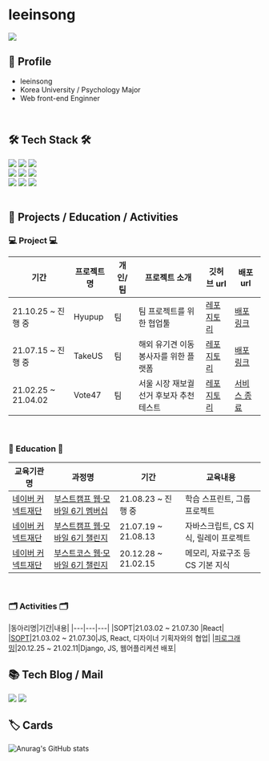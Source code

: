 # leeinsong
 <a href="https://hits.seeyoufarm.com"><img src="https://hits.seeyoufarm.com/api/count/incr/badge.svg?url=https://github.com/ingong/hit-counter&count_bg=%23FFB100&title_bg=%23555555&icon=&icon_color=%23E7E7E7&title=hits&edge_flat=false"/></a>

## 🥑 Profile

* leeinsong
* Korea University / Psychology Major
* Web front-end Enginner
<br/>

## 🛠️ Tech Stack 🛠️

<img src="https://img.shields.io/badge/React-61DAFB?style=flat-square&logo=React&logoColor=white"/></a>
<img src="https://img.shields.io/badge/TypeScript-3776AB?style=flat-square&logo=Typescript&logoColor=white"/></a>
<img src="https://img.shields.io/badge/styled-components-DB7093?style=flat-square&logo=styled components&logoColor=white"/></a>
<br>
<img src="https://img.shields.io/badge/JavaScript-f7df1e?style=flat-square&logo=javascript&logoColor=white"/></a>
<img src="https://img.shields.io/badge/HTML5-e34f26?style=flat-square&logo=html5&logoColor=white"/></a>
<img src="https://img.shields.io/badge/CSS3-1572B6?style=flat-square&logo=css3&logoColor=white"/></a>
<br>
<img src="https://img.shields.io/badge/Jest-C21325?style=flat-square&logo=Jest&logoColor=white"/></a>
<img src="https://img.shields.io/badge/Git-F05032?style=flat-square&logo=Git&logoColor=white"/></a>
<img src="https://img.shields.io/badge/Node.js-339933?style=flat-square&logo=Node.js&logoColor=white"/></a>
<br> 
<br>

## 🚎 Projects / Education / Activities

<h3> 💻 Project 💻 </h3>

|기간|프로젝트명|개인/팀|프로젝트 소개|깃허브 url|배포 url|
|---|---|---|---|---|---|
|21.10.25 ~ 진행 중|Hyupup|팀|팀 프로젝트를 위한 협업툴 |<a href="https://github.com/boostcampwm-2021/WEB23-HyupUp">레포지토리</a>|<a href="https://hyupup.ml/">배포링크</a>|
|21.07.15 ~ 진행 중|TakeUS|팀|해외 유기견 이동 봉사자를 위한 플랫폼|<a href="https://github.com/TAKE-US/TAKEUS-FRONT">레포지토리</a>|<a href="https://take--us.web.app/">배포링크</a>|
|21.02.25 ~ 21.04.02|Vote47|팀|서울 시장 재보궐 선거 후보자 추천 테스트|<a href="https://github.com/vote47-Developer/vote47">레포지토리</a>|<a href="">서비스 종료</a>|

<br>

<h3> 📓 Education 📓 </h3>

|교육기관명|과정명|기간|교육내용|
|---|---|---|---|
|<a href="https://www.connect.or.kr/">네이버 커넥트재단</a>|<a href="https://boostcamp.connect.or.kr/program_wm.html">부스트캠프 웹·모바일 6기 멤버십</a>|21.08.23 ~ 진행 중|학습 스프린트, 그룹 프로젝트|
|<a href="https://www.connect.or.kr/">네이버 커넥트재단</a>|<a href="https://boostcamp.connect.or.kr/program_wm.html">부스트캠프 웹·모바일 6기 챌린지</a>|21.07.19 ~ 21.08.13|자바스크립트, CS 지식, 릴레이 프로젝트|
|<a href="https://www.connect.or.kr/">네이버 커넥트재단</a>|<a href="https://boostcamp.connect.or.kr/program_wm.html">부스트코스 웹·모바일 6기 챌린지</a>|20.12.28 ~ 21.02.15|메모리, 자료구조 등 CS 기본 지식|

<br>

<h3> 🗂️ Activities 🗂️ </h3>
|동아리명|기간|내용|
|---|---|---|
|SOPT|21.03.02 ~ 21.07.30 |React|
|<a href="http://sopt.org/wp/">SOPT</a>|21.03.02 ~ 21.07.30|JS, React, 디자이너 기획자와의 협업|
|<a href="https://pirogramming.com/">피로그래밍</a>|20.12.25 ~ 21.02.11|Django, JS, 웹어플리케션 배포|

<br>

## 📚 Tech Blog / Mail
  <a href="https://ingong.github.io/"><img src="https://img.shields.io/badge/Tech%20Blog-11B48A?style=flat-square&logo=Vimeo&logoColor=white&link=https://shinhyogeun.tistory.com/"/></a>
  <a href="mailto:insong1216@gmail.com"><img src="https://img.shields.io/badge/Gmail-d14836?style=flat-square&logo=Gmail&logoColor=white&link=tls1gy2rms3@gmail.com"/></a>

## 🏷️ Cards
![Anurag's GitHub stats](https://github-readme-stats.vercel.app/api?username=ingong&count_private=true&show_icons=true&theme=buefy)
